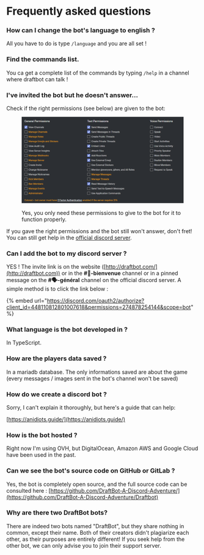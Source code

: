 # Frequently asked questions

### How can I change the bot's language to english ?

All you have to do is type `/language` and you are all set !

### Find the commands list.

You ca get a complete list of the commands by typing `/help` in a channel where draftbot can talk !

### I've invited the bot but he doesn't answer...

Check if the right permissions (see below) are given to the bot:



<figure><img src="../.gitbook/assets/image (20).png" alt=""><figcaption><p>Yes, you only need these permissions to give to the bot for it to function properly.</p></figcaption></figure>

If you gave the right permissions and the bot still won't answer, don't fret! You can still get help in the [official discord server](https://discord.com/invite/aJhQy4AtAA).&#x20;

### Can I add the bot to my discord server ?

YES ! The invite link is on the website ([http://draftbot.com/](http://draftbot.com)) or in the **#👑-bienvenue** channel or in a pinned message on the **#🗣-général** channel on the official discord server. A simple method is to click the link below :

{% embed url="https://discord.com/oauth2/authorize?client_id=448110812801007618&permissions=274878254144&scope=bot" %}

### &#x20;**What language is the bot developed in ?**

In TypeScript.

### **How are the players data saved ?**

In a mariadb database. The only informations saved are about the game (every messages / images sent in the bot's channel won't be saved)

### **How do we create a discord bot ?**

Sorry, I can't explain it thoroughly, but here's a guide that can help:

[https://anidiots.guide/](https://anidiots.guide/)

### **How is the bot hosted ?**

Right now I'm using OVH, but DigitalOcean, Amazon AWS and Google Cloud have been used in the past.

### **Can we see the bot's source code on GitHub or GitLab ?**

Yes, the bot is completely open source, and the full source code can be consulted here : [https://github.com/DraftBot-A-Discord-Adventure/](https://github.com/DraftBot-A-Discord-Adventure/Draftbot)

### **Why are there two DraftBot bots?**

There are indeed two bots named "DraftBot", but they share nothing in common, except their name. Both of their creators didn't plagiarize each other, as their purposes are entirely different! If you seek help from the other bot, we can only advise you to join their support server.
